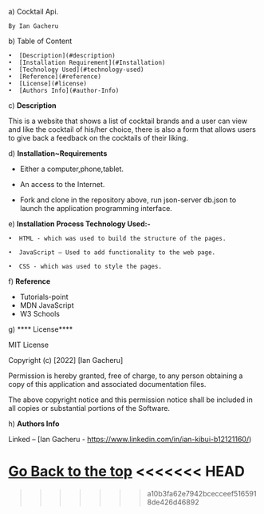 a)      Cocktail Api.

	By Ian Gacheru
	

 b)     Table of Content
      
    •  [Description](#description)
    •  [Installation Requirement](#Installation)
    •  [Technology Used](#technology-used)
    •  [Reference](#reference)
    •  [License](#license)
    •  [Authors Info](#author-Info)
    
 c) **Description**
     
This is a website that shows a list of cocktail brands and a user can view and like the cocktail of his/her choice, there is also a form that allows users to give back a feedback on the cocktails of their liking.

 d) **Installation~Requirements**

* Either a computer,phone,tablet.

* An access to the Internet.

* Fork and clone in the repository above, run json-server db.json to launch the application programming interface.

 e) **Installation Process
    Technology Used:-**

    •  HTML - which was used to build the structure of the pages.
      
    •  JavaScript – Used to add functionality to the web page.
      
    •  CSS - which was used to style the pages.
      
f) **Reference**

* Tutorials-point
* MDN JavaScript
* W3 Schools



g) **** License****

MIT License

Copyright (c) [2022] [Ian Gacheru]

Permission is hereby granted, free of charge, to any person obtaining a copy
of this application and associated documentation files.

The above copyright notice and this permission notice shall be included in all
copies or substantial portions of the Software.



h) **Authors Info**


Linked – [Ian Gacheru - https://www.linkedin.com/in/ian-kibui-b12121160/)

[Go Back to the top](#portfolio)
<<<<<<< HEAD
=======

>>>>>>> a10b3fa62e7942bcecceef5165918de426d46892
